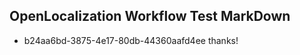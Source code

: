 ## OpenLocalization Workflow Test MarkDown
* b24aa6bd-3875-4e17-80db-44360aafd4ee thanks!

<!--HONumber=Jul16_HO4-->


